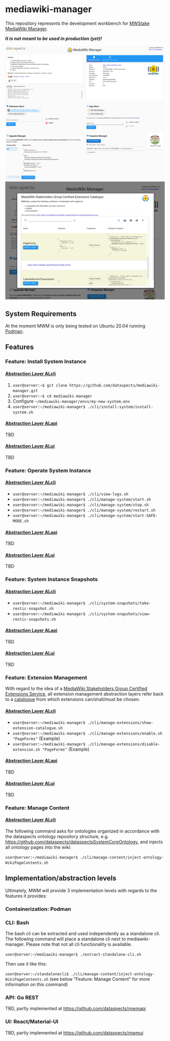 # mediawiki-manager

This repository represents the development workbench for [MWStake MediaWiki Manager](https://mwstake.org/mwstake/wiki/MWStake_MediaWiki_Manager).

***It is not meant to be used in production (yet)!***

![DSMWM screenshot](images/mwmscreenshot.png)
![DSMWM screenshot](images/mwstakeextensionstore.png)

## System Requirements

At the moment MWM is only being tested on Ubuntu 20.04 running [Podman](https://podman.io/).

## Features
### Feature: Install System Instance

#### [Abstraction Layer ALcli](https://mwstake.org/mwstake/wiki/MWStake_MediaWiki_Manager#Abstraction_Layers)

1. `user@server:~$ git clone https://github.com/dataspects/mediawiki-manager.git`
2. `user@server:~$ cd mediawiki-manager`
3. Configure `~/mediawiki-manager/envs/my-new-system.env`
4. `user@server:~/mediawiki-manager$ ./cli/install-system/install-system.sh`

#### [Abstraction Layer ALapi](https://mwstake.org/mwstake/wiki/MWStake_MediaWiki_Manager#Abstraction_Layers)
TBD
#### [Abstraction Layer ALui](https://mwstake.org/mwstake/wiki/MWStake_MediaWiki_Manager#Abstraction_Layers)
TBD

### Feature: Operate System Instance

#### [Abstraction Layer ALcli](https://mwstake.org/mwstake/wiki/MWStake_MediaWiki_Manager#Abstraction_Layers)

* `user@server:~/mediawiki-manager$ ./cli/view-logs.sh`
* `user@server:~/mediawiki-manager$ ./cli/manage-system/start.sh`
* `user@server:~/mediawiki-manager$ ./cli/manage-system/stop.sh`
* `user@server:~/mediawiki-manager$ ./cli/manage-system/restart.sh`
* `user@server:~/mediawiki-manager$ ./cli/manage-system/start-SAFE-MODE.sh`

#### [Abstraction Layer ALapi](https://mwstake.org/mwstake/wiki/MWStake_MediaWiki_Manager#Abstraction_Layers)
TBD
#### [Abstraction Layer ALui](https://mwstake.org/mwstake/wiki/MWStake_MediaWiki_Manager#Abstraction_Layers)
TBD
### Feature: System Instance Snapshots

#### [Abstraction Layer ALcli](https://mwstake.org/mwstake/wiki/MWStake_MediaWiki_Manager#Abstraction_Layers)

* `user@server:~/mediawiki-manager$ ./cli/system-snapshots/take-restic-snapshot.sh`
* `user@server:~/mediawiki-manager$ ./cli/system-snapshots/view-restic-snapshots.sh`

#### [Abstraction Layer ALapi](https://mwstake.org/mwstake/wiki/MWStake_MediaWiki_Manager#Abstraction_Layers)
TBD
#### [Abstraction Layer ALui](https://mwstake.org/mwstake/wiki/MWStake_MediaWiki_Manager#Abstraction_Layers)
TBD

### Feature: Extension Management

With regard to the idea of a [MediaWiki Stakeholders Group Certified Extensions Service](https://mwstake.org/mwstake/wiki/MWStake_MediaWiki_Manager#MediaWiki_Stakeholders_Group_Certified_Extensions_Service), all extension management abstraction layers refer back to a [catalogue](https://raw.githubusercontent.com/dataspects/mediawiki-manager/main/catalogues/extensions.json) from which extensions can/shall/must be chosen.

#### [Abstraction Layer ALcli](https://mwstake.org/mwstake/wiki/MWStake_MediaWiki_Manager#Abstraction_Layers)

* `user@server:~/mediawiki-manager$ ./cli/manage-extensions/show-extension-catalogue.sh`
* `user@server:~/mediawiki-manager$ ./cli/manage-extensions/enable.sh "PageForms"` (Example)
* `user@server:~/mediawiki-manager$ ./cli/manage-extensions/disable-extension.sh "PageForms"` (Example)

#### [Abstraction Layer ALapi](https://mwstake.org/mwstake/wiki/MWStake_MediaWiki_Manager#Abstraction_Layers)
TBD
#### [Abstraction Layer ALui](https://mwstake.org/mwstake/wiki/MWStake_MediaWiki_Manager#Abstraction_Layers)
TBD

### Feature: Manage Content

#### [Abstraction Layer ALcli](https://mwstake.org/mwstake/wiki/MWStake_MediaWiki_Manager#Abstraction_Layers)

The following command asks for ontologies organized in accordance with the dataspects ontology repository structure, e.g. https://github.com/dataspects/dataspectsSystemCoreOntology, and injects all ontology pages into the wiki:

`user@server:~/mediawiki-manager$ ./cli/manage-content/inject-ontology-WikiPageContents.sh`

## Implementation/abstraction levels

Ultimately, MWM will provide 3 implementation levels with regards to the features it provides:

### Containerization: Podman

### CLI: Bash

The bash cli can be extracted and used independently as a standalone cli. The following command will place a standalone cli next to mediawiki-manager. Please note that not all cli functionality is available.

`user@server:~/mediawiki-manager$ ./extract-standalone-cli.sh`

Then use it like this:

`user@server:~/standalonecli$ ./cli/manage-content/inject-ontology-WikiPageContents.sh` (see below "Feature: Manage Content" for more information on this command)

### API: Go REST
TBD, partly implemented at https://github.com/dataspects/mwmapi
### UI: React/Material-UI
TBD, partly implemented at https://github.com/dataspects/mwmui
